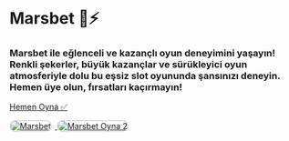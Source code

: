 <h1>Marsbet 🍭⚡️</h1>
<h3>Marsbet ile eğlenceli ve kazançlı oyun deneyimini yaşayın! Renkli şekerler, büyük kazançlar ve sürükleyici oyun atmosferiyle dolu bu eşsiz slot oyununda şansınızı deneyin. Hemen üye olun, fırsatları kaçırmayın!</h3>

<p>
    <a href="https://denemebonusuu.site/">Hemen Oyna ✅</a>
</p>

<a href="https://denemebonusuu.site/" title="Marsbet Oyna">
    <img src="https://i.ibb.co/YjtLwQ8/cats.jpg" alt="Marsbet" style="max-width: 48%; border: 2px solid #ddd; border-radius: 10px; margin-right: 1%;">
</a>
<a href="https://denemebonusuu.site/" title="Marsbet Giriş">
    <img src="https://i.ibb.co/VHdrjnQ/df.jpg" alt="Marsbet Oyna 2" style="max-width: 48%; border: 2px solid #ddd; border-radius: 10px;">
</a>
